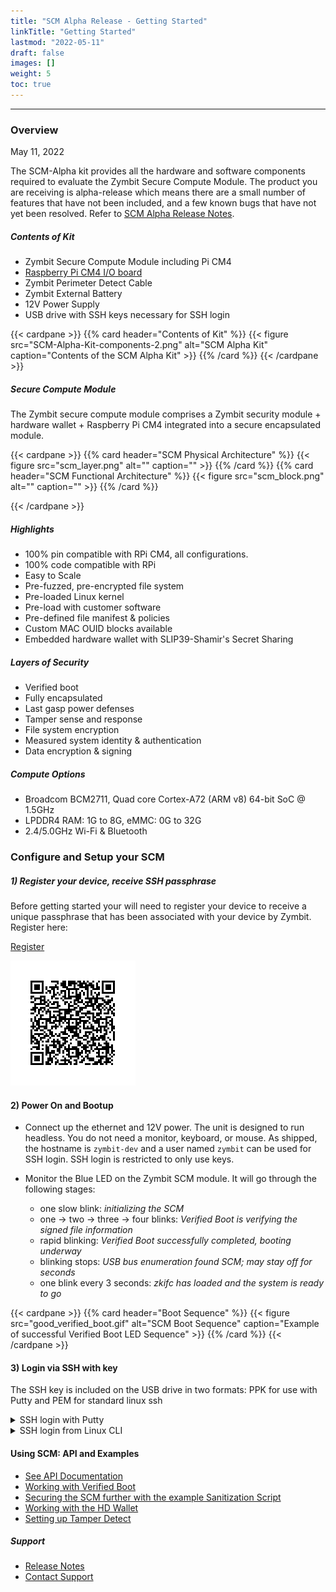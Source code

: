 ```yaml
---
title: "SCM Alpha Release - Getting Started"
linkTitle: "Getting Started"
lastmod: "2022-05-11"
draft: false
images: []
weight: 5
toc: true
---
```


-----
### **Overview**
May 11, 2022

The SCM-Alpha kit provides all the hardware and software components required to evaluate the Zymbit Secure Compute Module. The product you are receiving is alpha-release which means there are a small number of features that have not been included, and a few known bugs that have not yet been resolved. Refer to [SCM Alpha Release Notes](../../../troubleshooting/scm/).

##### Contents of Kit
 
 * Zymbit Secure Compute Module including Pi CM4
 * [Raspberry Pi CM4 I/O board](https://datasheets.raspberrypi.com/cm4io/cm4io-datasheet.pdf)
 * Zymbit Perimeter Detect Cable
 * Zymbit External Battery
 * 12V Power Supply
 * USB drive with SSH keys necessary for SSH login

{{< cardpane >}}
{{% card header="Contents of Kit" %}}
{{< figure 
    src="SCM-Alpha-Kit-components-2.png"
    alt="SCM Alpha Kit"
    caption="Contents of the SCM Alpha Kit"
    >}}
{{% /card %}}
{{< /cardpane >}}

##### Secure Compute Module

The Zymbit secure compute module comprises a Zymbit security module + hardware wallet + Raspberry Pi CM4 integrated into a secure encapsulated module.

{{< cardpane >}}
{{% card header="SCM Physical Architecture" %}}
{{< figure
    src="scm_layer.png"
    alt=""
    caption=""
    >}}
{{% /card %}}
{{% card header="SCM Functional Architecture" %}}
{{< figure
    src="scm_block.png"
    alt=""
    caption=""
    >}}
{{% /card %}}

{{< /cardpane >}}
    
##### Highlights
* 100% pin compatible with RPi CM4, all configurations.
* 100% code compatible with RPi
* Easy to Scale
* Pre-fuzzed, pre-encrypted file system
* Pre-loaded Linux kernel
* Pre-load with customer software
* Pre-defined file manifest & policies
* Custom MAC OUID blocks available
* Embedded hardware wallet with SLIP39-Shamir's Secret Sharing

##### Layers of Security
* Verified boot
* Fully encapsulated
* Last gasp power defenses
* Tamper sense and response
* File system encryption
* Measured system identity & authentication
* Data encryption & signing

##### Compute Options
* Broadcom BCM2711, Quad core Cortex-A72 (ARM v8) 64-bit SoC @ 1.5GHz
* LPDDR4 RAM: 1G to 8G, eMMC: 0G to 32G
* 2.4/5.0GHz Wi-Fi & Bluetooth

### **Configure and Setup your SCM**

##### 1) Register your device, receive SSH passphrase

Before getting started your will need to register your device to receive a unique passphrase that has been associated with your device by Zymbit.  Register here:

[Register](https://forms.zoho.com/phil12/form/SecureComputeModuleAlphaDeviceRegistration/)

![register](reg_barcode.png)
#### 2) Power On and Bootup
 * Connect up the ethernet and 12V power. The unit is designed to run headless. You do not need a monitor, keyboard, or mouse. As shipped, the hostname is `zymbit-dev` and a user named `zymbit` can be used for SSH login. SSH login is restricted to only use keys.
 
 * Monitor the Blue LED on the Zymbit SCM module. It will go through the following stages:
    - one slow blink:    *initializing the SCM*
    - one -> two -> three -> four blinks:   *Verified Boot is verifying the signed file information*
    - rapid blinking:   *Verified Boot successfully completed, booting underway*
    - blinking stops:   *USB bus enumeration found SCM; may stay off for seconds*
    - one blink every 3 seconds:   *zkifc has loaded and the system is ready to go*

{{< cardpane >}}
{{% card header="Boot Sequence" %}}
{{< figure 
    src="good_verified_boot.gif"
    alt="SCM Boot Sequence"
    caption="Example of successful Verified Boot LED Sequence"
    >}}
{{% /card %}}
{{< /cardpane >}}

#### 3) Login via SSH with key
The SSH key is included on the USB drive in two formats: PPK for use with Putty and PEM for standard linux ssh

<details>

<summary>
   SSH login with Putty
</summary>
    
* Copy PPK key from USB drive to your host

{{< cardpane >}}
{{% card header="Open PuTTY" %}}
{{< figure
    src="putty1.png"
    alt="Load SSH key file into PuTTY"
    caption="Open PuTTY, navigate to SSH -> Auth, and Browse to the PPK file."
    >}}
{{% /card %}}
{{< /cardpane >}}
    
{{< cardpane >}}
{{% card header="Configure and Save" %}}
{{< figure
    src="putty2.png"
    alt="Choose Session, then name and Save"
    caption="Choose Session, then fill out the Host Name, the Session name, and Save."
    >}}
{{% /card %}}
{{< /cardpane >}}
    
{{< cardpane >}}
{{% card header="Open SSH Session" %}}
{{< figure
    src="putty3.png"
    alt="Open your PuTTY Session"
    caption="Choose your saved session and Open. Enter the Passphrase you received from Zymbit when prompted."
    >}}
{{% /card %}}
{{< /cardpane >}}

</details>

<details>

<summary>
   SSH login from Linux CLI
</summary>

    1. Copy PEM key from USB drive to your host
    2. `ssh -i zscm.pem zymbit@zymbit-dev`
    3. Present your passphrase when prompted

</details>

#### Using SCM: API and Examples
    
 * [See API Documentation](../../../api/)   
 * [Working with Verified Boot](../../../tutorials/verified-boot/)
 * [Securing the SCM further with the example Sanitization Script](https://github.com/zymbit-applications/zk-scripts)
 * [Working with the HD Wallet](../../../tutorials/digital-wallet/)
 * [Setting up Tamper Detect](../../../tutorials/perimeter-detect/)
    
##### Support
    
 * [Release Notes](../../../troubleshooting/scm/)
 * [Contact Support](mailto:support@zymbit.com)


